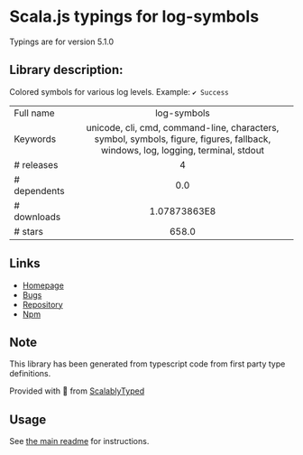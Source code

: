 
# Scala.js typings for log-symbols

Typings are for version 5.1.0

## Library description:
Colored symbols for various log levels. Example: `✔︎ Success`

|                    |                 |
| ------------------ | :-------------: |
| Full name          | log-symbols |
| Keywords           | unicode, cli, cmd, command-line, characters, symbol, symbols, figure, figures, fallback, windows, log, logging, terminal, stdout |
| # releases         | 4 |
| # dependents       | 0.0 |
| # downloads        | 1.07873863E8 |
| # stars            | 658.0 |

## Links
- [Homepage](https://github.com/sindresorhus/log-symbols#readme)
- [Bugs](https://github.com/sindresorhus/log-symbols/issues)
- [Repository](https://github.com/sindresorhus/log-symbols)
- [Npm](https://www.npmjs.com/package/log-symbols)
    


## Note
This library has been generated from typescript code from first party type definitions.

Provided with :purple_heart: from [ScalablyTyped](https://github.com/oyvindberg/ScalablyTyped)

## Usage
See [the main readme](../../readme.md) for instructions.


